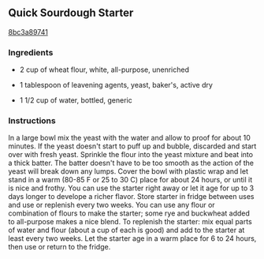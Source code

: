 ## Quick Sourdough Starter

[8bc3a89741](https://recipeland.com/recipe/v/quick-sourdough-starter-1990)

### Ingredients

 - 2 cup of wheat flour, white, all-purpose, unenriched

 - 1 tablespoon of leavening agents, yeast, baker's, active dry

 - 1 1/2 cup of water, bottled, generic

### Instructions

In a large bowl mix the yeast with the water and allow to proof for about 10 minutes. If the yeast doesn't start to puff up and bubble, discarded and start over with fresh yeast. Sprinkle the flour into the yeast mixture and beat into a thick batter. The batter doesn't have to be too smooth as the action of the yeast will break down any lumps. Cover the bowl with plastic wrap and let stand in a warm (80-85 F or 25 to 30 C) place for about 24 hours, or until it is nice and frothy. You can use the starter right away or let it age for up to 3 days longer to develope a richer flavor. Store starter in fridge between uses and use or replenish every two weeks. You can use any flour or combination of flours to make the starter; some rye and buckwheat added to all-purpose makes a nice blend. To replenish the starter: mix equal parts of water and flour (about a cup of each is good) and add to the starter at least every two weeks. Let the starter age in a warm place for 6 to 24 hours, then use or return to the fridge.